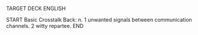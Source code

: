 TARGET DECK
ENGLISH

START
Basic
Crosstalk
Back: n. 1 unwanted signals between communication channels. 2 witty repartee.
END
